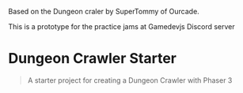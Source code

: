 Based on the Dungeon craler by SuperTommy of Ourcade.

This is a prototype for the practice jams at Gamedevjs Discord server


# Dungeon Crawler Starter

> A starter project for creating a Dungeon Crawler with Phaser 3
